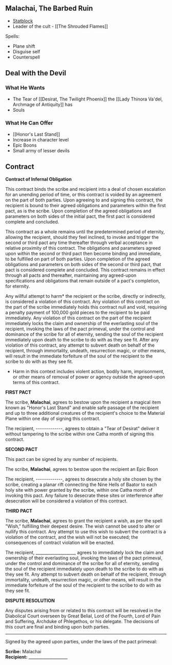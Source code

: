 ## Malachai, The Barbed Ruin

* [Statblock](https://www.dndbeyond.com/monsters/4485901-infernal-chancellor-lazivos)
* Leader of the cult - [[The Shrouded Flames]]

Spells:
* Plane shift
* Disguise self
* Counterspell

## Deal with the Devil

### What He Wants

* The Tear of [[Desirat, The Twilight Phoenix]] the [[Lady Thinora Va'del, Archmage of Antiquity]] has
* Souls

### What He Can Offer

* [[Honor's Last Stand]]
* Increase in character level
* Epic Boons
* Small army of lesser devils

## Contract

**Contract of Infernal Obligation**

This contract binds the scribe and recipient into a deal of chosen escalation for an unending period of time, or this contract is voided by an agreement on the part of both parties. Upon agreeing to and signing this contract, the recipient is bound to their agreed obligations and parameters within the first pact, as is the scribe. Upon completion of the agreed obligations and parameters on both sides of the initial pact, the first pact is considered complete and concluded.

This contract as a whole remains until the predetermined period of eternity, allowing the recipient, should they feel inclined, to invoke and trigger the second or third pact any time thereafter through verbal acceptance in relative proximity of this contract. The obligations and parameters agreed upon within the second or third pact then become binding and immediate, to be fulfilled on part of both parties. Upon completion of the agreed obligations and parameters on both sides of the second or third pact, that pact is considered complete and concluded. This contract remains in effect through all pacts and thereafter, maintaining any agreed-upon specifications and obligations that remain outside of a pact's completion, for eternity.

Any willful attempt to harm* the recipient or the scribe, directly or indirectly, is considered a violation of this contract. Any violation of this contract on the part of the scribe immediately holds this contract null and void, requiring a penalty payment of 100,000 gold pieces to the recipient to be paid immediately. Any violation of this contract on the part of the recipient immediately locks the claim and ownership of the everlasting soul of the recipient, invoking the laws of the pact primeval, under the control and dominance of the scribe for all of eternity, sending the soul of the recipient immediately upon death to the scribe to do with as they see fit. After any violation of this contract, any attempt to subvert death on behalf of the recipient, through immortality, undeath, resurrection magic, or other means, will result in the immediate forfeiture of the soul of the recipient to the scribe to do with as they see fit.

- Harm in this context includes violent action, bodily harm, imprisonment, or other means of removal of power or agency outside the agreed-upon terms of this contract.

**FIRST PACT**

The scribe, **Malachai**, agrees to bestow upon the recipient a magical item known as "Honor's Last Stand" and enable safe passage of the recipient and up to three additional creatures of the recipient's choice to the Material Plane within one day of signing this contract.

The recipient, -------------, agrees to obtain a "Tear of Desirat" deliver it without tampering to the scribe within one Catha month of signing this contract.

**SECOND PACT**

This pact can be signed by any number of recipients.

The scribe, **Malachai**, agrees to bestow upon the recipient an Epic Boon 

The recipient, -------------, agrees to desecrate a holy site chosen by the scribe, creating a planar rift connecting the Nine Hells of Baator to each holy site with power granted by the scribe, within one Catha month of invoking this pact. Any failure to desecrate these sites or interference after desecration will be considered a violation of this contract.

**THIRD PACT**

The scribe, **Malachai**, agrees to grant the recipient a wish, as per the spell "Wish," fulfilling their deepest desire. The wish cannot be used to alter or nullify this contract. Any attempt to use this wish to subvert the contract is a violation of the contract, and the wish will not be executed; the consequences of contract violation will be enacted.

The recipient, ___________________, agrees to immediately lock the claim and ownership of their everlasting soul, invoking the laws of the pact primeval, under the control and dominance of the scribe for all of eternity, sending the soul of the recipient immediately upon death to the scribe to do with as they see fit. Any attempt to subvert death on behalf of the recipient, through immortality, undeath, resurrection magic, or other means, will result in the immediate forfeiture of the soul of the recipient to the scribe to do with as they see fit.

**DISPUTE RESOLUTION**

Any disputes arising from or related to this contract will be resolved in the Diabolical Court overseen by Great Belial, Lord of the Fourth, Lord of Pain and Suffering, Archduke of Phlegethos, or his delegate. The decisions of this court are final and binding upon both parties.

---

Signed by the agreed upon parties, under the laws of the pact primeval:

**Scribe:** Malachai  
**Recipient:** ___________________